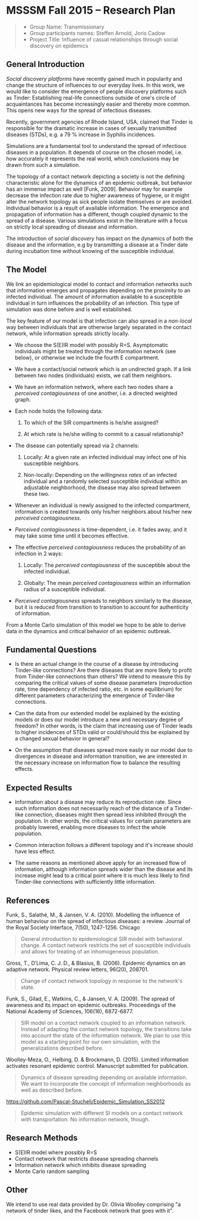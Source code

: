 # MSSSM Fall 2015 – Research Plan

> * Group Name: Transmissionary
> * Group participants names: Steffen Arnold, Joris Cadow
> * Project Title: Influence of casual relationships through social discovery on epidemics


## General Introduction

*Social discovery platforms* have recently gained much in popularity and change the structure of influences to our everyday lives.
In this work, we would like to consider the emergence of people discovery platforms such as Tinder: Establishing real-life connections outside of one's circle of acquaintances has become increasingly easier and thereby more common. This opens new ways for the spread of infectious diseases.

Recently, government agencies of Rhode Island, USA, claimed that Tinder is responsible for the dramatic increase in cases of sexually transmitted diseases (STDs), e.g. a 79 % increase in Syphilis incidences.

Simulations are a fundamental tool to understand the spread of infectious diseases in a population. It depends of course on the chosen model, i.e. how accurately it represents the real world, which conclusions may be drawn from such a simulation.

The topology of a contact network depicting a society is not the defining characteristic alone for the dynamics of an epidemic outbreak, but behavior has an immense impact as well [Funk, 2009]. Behavior may for example decrease the infection rate due to higher awareness of hygiene, or it might alter the network topology as sick people isolate themselves or are avoided. Individual behavior is a result of available information. The emergence and propagation of information has a different, though coupled dynamic to the spread of a disease. Various simulations exist in the literature with a focus on strictly local spreading of disease and information.

The introduction of *social discovery* has impact on the dynamics of both the disease and the information, e.g by transmitting a disease at a Tinder date during incubation time without knowing of the susceptible individual.


## The Model

We link an epidemiological model to contact and information networks such that information emerges and propagates depending on the proximity to an infected individual. The amount of information available to a susceptible individual in turn influences the probability of an infection. This type of simulation was done before and is well established.

The key feature of *our* model is that infection can also spread in a *non-local* way between individuals that are otherwise largely separated in the contact network, while information spreads strictly locally.

- We choose the S(E)IR model with possibly R=S. Asymptomatic individuals might be treated through the information network (see below), or otherwise we include the fourth E compartment.

- We have a contact/social network which is an undirected graph. If a link between two nodes (individuals) exists, we call them neighbors.

- We have an information network, where each two nodes share a *perceived contagiousness* of one another, i.e. a directed weighted graph.

- Each node holds the following data:

  1. To which of the SIR compartments is he/she assigned?

  2. At which rate is he/she willing to commit to a casual relationship?

- The disease can potentially spread via 2 channels:

  1. Locally: At a given rate an infected individual may infect one of his susceptible neighbors.

  2. Non-locally: Depending on the *willingness rates* of an infected individual and a randomly selected susceptible individual within an adjustable neighborhood, the disease may also spread between these two.

- Whenever an individual is newly assigned to the infected compartment, information is created towards only his/her neighbors about his/her new *perceived contagiousness*.

- *Perceived contagiousness* is time-dependent, i.e. it fades away, and it may take some time until it becomes effective.

- The effective *perceived contagiousness* reduces the probability of an infection in 2 ways:

  1. Locally: The *perceived contagiousness* of the susceptible about the infected individual.

  2. Globally: The mean *perceived contagiousness* within an information radius of a susceptible individual.

- *Perceived contagiousness* spreads to neighbors similarly to the disease, but it is reduced from transition to transition to account for authenticity of information.

From a Monte Carlo simulation of this model we hope to be able to derive data in the dynamics and critical behavior of an epidemic outbreak.


## Fundamental Questions

- Is there an actual change in the course of a disease by introducing Tinder-like connections? Are there diseases that are more likely to profit from Tinder-like connections than others? We intend to measure this by comparing the critical values of some disease parameters (reproduction rate, time dependency of infected ratio, etc. in some equilibrium) for different parameters characterizing the emergence of Tinder-like connections.

- Can the data from our extended model be explained by the existing models or does our model introduce a new and necessary degree of freedom? In other words, is the claim that increasing use of Tinder leads to higher incidences of STDs valid or could/should this be explained by a changed sexual behavior in general?

- On the assumption that diseases spread more easily in our model due to divergences in disease and information transition, we are interested in the necessary increase on information flow to balance the resulting effects.


## Expected Results

- Information about a disease may reduce its reproduction rate. Since such information does not necessarily reach of the distance of a Tinder-like connection, diseases might then spread less inhibited through the population. In other words, the critical values for certain parameters are probably lowered, enabling more diseases to infect the whole population.

- Common interaction follows a different topology and it's increase should have less effect.

- The same reasons as mentioned above apply for an increased flow of information, although information spreads wider than the disease and its increase might lead to a critical point where it is much less likely to find Tinder-like connections with sufficiently little information.


## References

Funk, S., Salathé, M., & Jansen, V. A. (2010). Modelling the influence of human behaviour on the spread of infectious diseases: a review. Journal of the Royal Society Interface, 7(50), 1247-1256.
Chicago
> General introduction to epidemiological SIR model with behavioral change.
> A contact network restricts the set of susceptible individuals and allows for treating of an inhomogeneous population.

Gross, T., D’Lima, C. J. D., & Blasius, B. (2006). Epidemic dynamics on an adaptive network. Physical review letters, 96(20), 208701.
> Change of contact network topology in response to the network's state.

Funk, S., Gilad, E., Watkins, C., & Jansen, V. A. (2009). The spread of awareness and its impact on epidemic outbreaks. Proceedings of the National Academy of Sciences, 106(16), 6872-6877.
> SIR model on a contact network coupled to an information network.
> Instead of adapting the contact network topology, the transitions take into account the state of the information network.
> We plan to use this model as a starting point for our own simulation, with the generalizations described before.

Woolley-Meza, O., Helbing, D. & Brockmann, D. (2015). Limited information activates resonant epidemic control. Manuscript submitted for publication.
> Dynamics of disease spreading depending on available information.
> We want to incorporate the concept of information neighborhoods as well as described before.

https://github.com/Pascal-Stucheli/Epidemic_Simulation_SS2012
> Epidemic simulation with different SI models on a contact network with transportation. No information network, though.


## Research Methods

- S(E)IR model where possibly R=S
- Contact network that restricts disease spreading channels
- Information network which inhibits disease spreading
- Monte Carlo random sampling


## Other

We intend to use real data provided by Dr. Olivia Woolley comprising "a network of tinder likes, and the Facebook network that goes with it".
